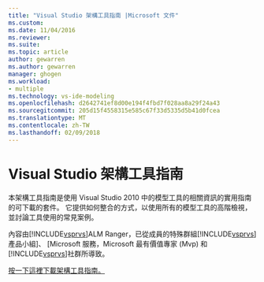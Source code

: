 ```yaml
---
title: "Visual Studio 架構工具指南 |Microsoft 文件"
ms.custom: 
ms.date: 11/04/2016
ms.reviewer: 
ms.suite: 
ms.topic: article
author: gewarren
ms.author: gewarren
manager: ghogen
ms.workload:
- multiple
ms.technology: vs-ide-modeling
ms.openlocfilehash: d2642741ef8d00e194f4fbd7f028aa8a29f24a43
ms.sourcegitcommit: 205d15f4558315e585c67f33d5335d5b41d0fcea
ms.translationtype: MT
ms.contentlocale: zh-TW
ms.lasthandoff: 02/09/2018
---
```

# <a name="visual-studio-architecture-tooling-guidance"></a>Visual Studio 架構工具指南
本架構工具指南是使用 Visual Studio 2010 中的模型工具的相關資訊的實用指南的可下載的套件。 它提供如何整合的方式，以使用所有的模型工具的高階檢視，並討論工具使用的常見案例。  
  
 內容由[!INCLUDE[vsprvs](../code-quality/includes/vsprvs_md.md)]ALM Ranger，已從成員的特殊群組[!INCLUDE[vsprvs](../code-quality/includes/vsprvs_md.md)]產品小組]、 [Microsoft 服務，Microsoft 最有價值專家 (Mvp) 和[!INCLUDE[vsprvs](../code-quality/includes/vsprvs_md.md)]社群所導致。  
  
 [按一下這裡下載架構工具指南。](http://go.microsoft.com/fwlink/?LinkID=191984)